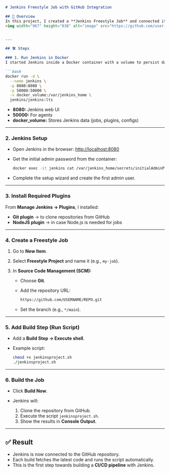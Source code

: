````markdown
# Jenkins Freestyle Job with GitHub Integration

## 📌 Overview
In this project, I created a **Jenkins Freestyle Job** and connected it with a **GitHub repository** to automatically clone the code and run a script.
<img width="967" height="838" alt="image" src="https://github.com/user-attachments/assets/d6643946-4cb9-451c-91af-e2868394d106" />


---

## 🛠️ Steps

### 1. Run Jenkins in Docker
I started Jenkins inside a Docker container with a volume to persist data:

```bash
docker run -d \
  --name jenkins \
  -p 8080:8080 \
  -p 50000:50000 \
  -v docker_volume:/var/jenkins_home \
  jenkins/jenkins:lts
````

* **8080:** Jenkins web UI
* **50000:** For agents
* **docker\_volume:** Stores Jenkins data (jobs, plugins, configs)

---

### 2. Jenkins Setup

* Open Jenkins in the browser: [http://localhost:8080](http://localhost:8080)
* Get the initial admin password from the container:

  ```bash
  docker exec -it jenkins cat /var/jenkins_home/secrets/initialAdminPassword
  ```
* Complete the setup wizard and create the first admin user.

---

### 3. Install Required Plugins

From **Manage Jenkins → Plugins**, I installed:

* **Git plugin** → to clone repositories from GitHub
* **NodeJS plugin** → in case Node.js is needed for jobs

---

### 4. Create a Freestyle Job

1. Go to **New Item**.
2. Select **Freestyle Project** and name it (e.g., `my-job`).
3. In **Source Code Management (SCM):**

   * Choose **Git**.
   * Add the repository URL:

     ```bash
     https://github.com/USERNAME/REPO.git
     ```
   * Set the branch (e.g., `*/main`).

---

### 5. Add Build Step (Run Script)

* Add a **Build Step → Execute shell**.
* Example script:

  ```bash
  chmod +x jenkinsproject.sh
  ./jenkinsproject.sh
  ```

---

### 6. Build the Job

* Click **Build Now**.
* Jenkins will:

  1. Clone the repository from GitHub.
  2. Execute the script `jenkinsproject.sh`.
  3. Show the results in **Console Output**.

---

## ✅ Result

* Jenkins is now connected to the GitHub repository.
* Each build fetches the latest code and runs the script automatically.
* This is the first step towards building a **CI/CD pipeline** with Jenkins.


